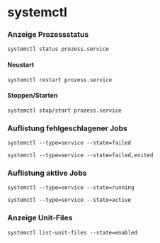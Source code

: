 # systemctl

### Anzeige Prozessstatus

```
systemctl status prozess.service
```

#### Neustart

```
systemctl restart prozess.service
```

#### Stoppen/Starten

```
systemctl stop/start prozess.service
```



### Auflistung fehlgeschlagener Jobs

```
systemctl --type=service --state=failed
```

```
systemctl --type=service --state=failed,exited
```

### Auflistung aktive Jobs

```
systemctl --type=service --state=running
```

```
systemctl --type=service --state=active
```

### Anzeige Unit-Files



```
systemctl list-unit-files --state=enabled
```
